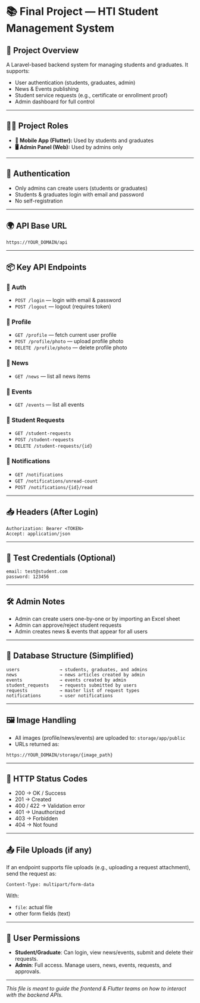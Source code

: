 # 📚 Final Project — HTI Student Management System

## 🧠 Project Overview

A Laravel-based backend system for managing students and graduates. It supports:

* User authentication (students, graduates, admin)
* News & Events publishing
* Student service requests (e.g., certificate or enrollment proof)
* Admin dashboard for full control

---

## 🧑‍💻 Project Roles

* **📱 Mobile App (Flutter):** Used by students and graduates
* **🖥️ Admin Panel (Web):** Used by admins only

---

## 🔐 Authentication

* Only admins can create users (students or graduates)
* Students & graduates login with email and password
* No self-registration

---

## 🌍 API Base URL

```
https://YOUR_DOMAIN/api
```

---

## 📦 Key API Endpoints

### 🔑 Auth

* `POST /login` — login with email & password
* `POST /logout` — logout (requires token)

### 👤 Profile

* `GET /profile` — fetch current user profile
* `POST /profile/photo` — upload profile photo
* `DELETE /profile/photo` — delete profile photo

### 📰 News

* `GET /news` — list all news items

### 📅 Events

* `GET /events` — list all events

### 🧾 Student Requests

* `GET /student-requests`
* `POST /student-requests`
* `DELETE /student-requests/{id}`

### 🔔 Notifications

* `GET /notifications`
* `GET /notifications/unread-count`
* `POST /notifications/{id}/read`

---

## 📥 Headers (After Login)

```
Authorization: Bearer <TOKEN>
Accept: application/json
```

---

## 🧪 Test Credentials (Optional)

```
email: test@student.com
password: 123456
```

---

## 🛠 Admin Notes

* Admin can create users one-by-one or by importing an Excel sheet
* Admin can approve/reject student requests
* Admin creates news & events that appear for all users

---

## 🧱 Database Structure (Simplified)

```
users               → students, graduates, and admins
news                → news articles created by admin
events              → events created by admin
student_requests    → requests submitted by users
requests            → master list of request types
notifications       → user notifications
```

---

## 🖼 Image Handling

* All images (profile/news/events) are uploaded to: `storage/app/public`
* URLs returned as:

```
https://YOUR_DOMAIN/storage/{image_path}
```

---

## 📡 HTTP Status Codes

* 200 → OK / Success
* 201 → Created
* 400 / 422 → Validation error
* 401 → Unauthorized
* 403 → Forbidden
* 404 → Not found

---

## 📤 File Uploads (if any)

If an endpoint supports file uploads (e.g., uploading a request attachment), send the request as:

```
Content-Type: multipart/form-data
```

With:

* `file`: actual file
* other form fields (text)

---

## 🔐 User Permissions

* **Student/Graduate**: Can login, view news/events, submit and delete their requests.
* **Admin**: Full access. Manage users, news, events, requests, and approvals.

---

*This file is meant to guide the frontend & Flutter teams on how to interact with the backend APIs.*
